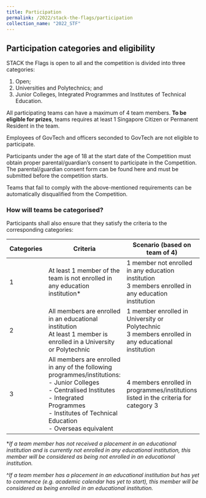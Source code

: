 ```yaml
---
title: Participation
permalink: /2022/stack-the-flags/participation
collection_name: "2022_STF"
---
```


## Participation categories and eligibility

STACK the Flags is open to all and the competition is divided into three categories: 
1. Open; 
1. Universities and Polytechnics; and 
1. Junior Colleges, Integrated Programmes and Institutes of Technical Education.

All participating teams can have a maximum of 4 team members. **To be eligible for prizes**, teams requires at least 1 Singapore Citizen or Permanent Resident in the team.

Employees of GovTech and officers seconded to GovTech are not eligible to participate.

Participants under the age of 18 at the start date of the Competition must obtain proper parental/guardian’s consent to participate in the Competition. The parental/guardian consent form can be found here and must be submitted before the competition starts. 

Teams that fail to comply with the above-mentioned requirements can be automatically disqualified from the Competition.

### How will teams be categorised?

Participants shall also ensure that they satisfy the criteria to the corresponding categories:

Categories | Criteria | Scenario (based on team of 4)
---|---|---
1 | At least 1 member of the team is not enrolled in any education institution* | 1 member not enrolled in any education institution<br>3 members enrolled in any education institution
2 | All members are enrolled in an educational institution<br>At least 1 member is enrolled in a University or Polytechnic | 1 member enrolled in University or Polytechnic<br>3 members enrolled in any educational institution
3 | All members are enrolled in any of the following programmes/institutions: <br>- Junior Colleges <br>- Centralised Institutes <br>- Integrated Programmes <br>- Institutes of Technical Education <br>- Overseas equivalent | 4 members enrolled in programmes/institutions listed in the criteria for category 3

\**If a team member has not received a placement in an educational institution and is currently not enrolled in any educational institution, this member will be considered as being not enrolled in an educational institution.*

^*If a team member has a placement in an educational institution but has yet to commence (e.g. academic calendar has yet to start), this member will be considered as being enrolled in an educational institution.*

